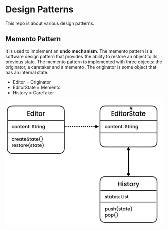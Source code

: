 # Design Patterns
This repo is about various design patterns.

## Memento Pattern
It is used to implement an **undo mechanism**. The memento pattern is
a software design pattern that provides the ability to restore an
object to its previous state. The memento pattern is implemented
with three objects: the originator, a caretaker and a memento.
The originator is some object that has an internal state.

* Editor = Originator
* EditorState = Memento
* History = CareTaker

![Memento UML](./images/Memento_UML.png)
